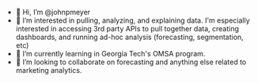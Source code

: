- 👋 Hi, I’m @johnpmeyer
- 👀 I’m interested in pulling, analyzing, and explaining data. I'm especially interested in accessing 3rd party APIs to pull together data, creating dashboards, and running ad-hoc analysis (forecasting, segmentation, etc)
- 🌱 I’m currently learning in Georgia Tech's OMSA program.
- 💞️ I’m looking to collaborate on forecasting and anything else related to marketing analytics.

<!---
johnpmeyer/johnpmeyer is a ✨ special ✨ repository because its `README.md` (this file) appears on your GitHub profile.
You can click the Preview link to take a look at your changes.
--->
